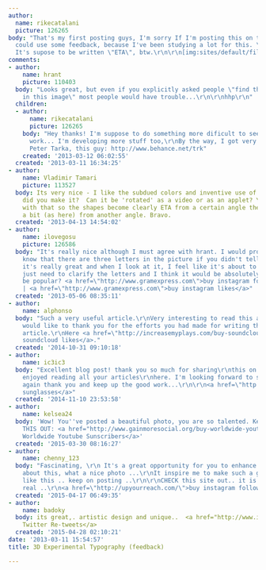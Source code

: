 ```yaml
---
author:
  name: rikecatalani
  picture: 126265
body: "That's my first posting guys, I'm sorry If I'm posting this on the wrong place.\r\n\r\nI
  could use some feedback, because I've been studying a lot for this. \r\nThanks (:\r\n\r\nps.
  It's supose to be written \"ETA\", btw.\r\n\r\n[img:sites/default/files/old-images/eta_6576.png]"
comments:
- author:
    name: hrant
    picture: 110403
  body: "Looks great, but even if you explicitly asked people \"find the three letters
    in this image\" most people would have trouble...\r\n\r\nhhp\r\n"
  children:
  - author:
      name: rikecatalani
      picture: 126265
    body: "Hey thanks! I'm suppose to do something more dificult to see, It's a semiotic
      work... I'm developing more stuff too,\r\nBy the way, I got very inspired with
      Peter Tarka, this guy: http://www.behance.net/trk"
    created: '2013-03-12 06:02:55'
  created: '2013-03-11 16:34:25'
- author:
    name: Vladimir Tamari
    picture: 113527
  body: Its very nice - I like the subdued colors and inventive use of space. How
    did you make it?  Can it be 'rotated' as a video or as an applet? You can play
    with that so the shapes become clearly ETA from a certain angle then scramble
    a bit (as here) from another angle. Bravo.
  created: '2013-04-13 14:54:02'
- author:
    name: ilovegosu
    picture: 126586
  body: "It's really nice although I must agree with hrant. I would probabaly not
    know that there are three letters in the picture if you didn't tell me. But overall,
    it's really great and when I look at it, I feel like it's about to move. :) You
    just need to clarify the letters and I think it would be absolutely perfect! :)\r\n\r\n_________________________________________________\r\nWanna
    be popular? <a href=\"http://www.gramexpress.com\">buy instagram followers</a>
    | <a href=\"http://www.gramexpress.com\">buy instagram likes</a>"
  created: '2013-05-06 08:35:11'
- author:
    name: alphonso
  body: "Such a very useful article.\r\nVery interesting to read this article.\r\nI
    would like to thank you for the efforts you had made for writing this awesome
    article.\r\nHere <a href=\"http://increasemyplays.com/buy-soundcloud-likes/\">cheap
    soundcloud likes</a>."
  created: '2014-10-31 09:10:18'
- author:
    name: ic3ic3
  body: "Excellent blog post! thank you so much for sharing\r\nthis on us, I really
    enjoyed reading all your articles\r\nhere. I'm looking forward to see more articles.\r\nOnce
    again thank you and keep up the good work...\r\n\r\n<a href=\"http://ljshoppers.com/product-category/wooden-sunglasses/\">affordable
    sunglasses</a>"
  created: '2014-11-10 23:53:58'
- author:
    name: kelsea24
  body: 'Wow! You''ve posted a beautiful photo, you are so talented. Keep it up. CHECK
    THIS OUT: <a href="http://www.gainmoresocial.org/buy-worldwide-youtube-subscribers/">Buy
    Worldwide Youtube Sunscribers</a>'
  created: '2015-03-30 08:16:27'
- author:
    name: chenny_123
  body: "Fascinating, \r\n It's a great opportunity for you to enhance your talent
    about this, what a nice photo ...\r\nIt inspire me to make such a great article
    like this .. keep on posting ..\r\n\r\nCHECK this site out.. it is definitely
    real ..\r\n<a href=\"http://upyourreach.com/\">buy instagram followers</a>"
  created: '2015-04-17 06:49:35'
- author:
    name: badoky
  body: its great,. artistic design and unique..  <a href="http://www.increasemysocial.org/buy-twitter-retweets/">Purchase
    Twitter Re-tweets</a>
  created: '2015-04-28 02:10:21'
date: '2013-03-11 15:54:57'
title: 3D Experimental Typography (feedback)

---
```

